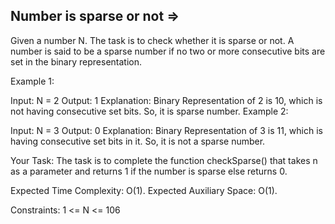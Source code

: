 Number is sparse or not =>
-----------------------



Given a number N. The task is to check whether it is sparse or not. A number is said to be a sparse number if no two or more consecutive bits are set in the binary representation.

Example 1:

Input: N = 2
Output: 1
Explanation: Binary Representation of 2 is 10, 
which is not having consecutive set bits. 
So, it is sparse number.
Example 2:

Input: N = 3
Output: 0
Explanation: Binary Representation of 3 is 11, 
which is having consecutive set bits in it. 
So, it is not a sparse number.

Your Task: The task is to complete the function checkSparse() that takes n as a parameter and returns 1 if the number is sparse else returns 0.


Expected Time Complexity: O(1).
Expected Auxiliary Space: O(1).

Constraints:
1 <= N <= 106
